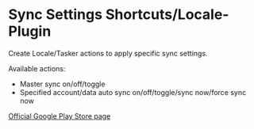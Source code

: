 # Sync Settings Shortcuts/Locale-Plugin

Create Locale/Tasker actions to apply specific sync settings.

Available actions:
- Master sync on/off/toggle
- Specified account/data auto sync on/off/toggle/sync now/force sync now

[Official Google Play Store page](https://play.google.com/store/apps/details?id=de.spiritcroc.syncsettings)
